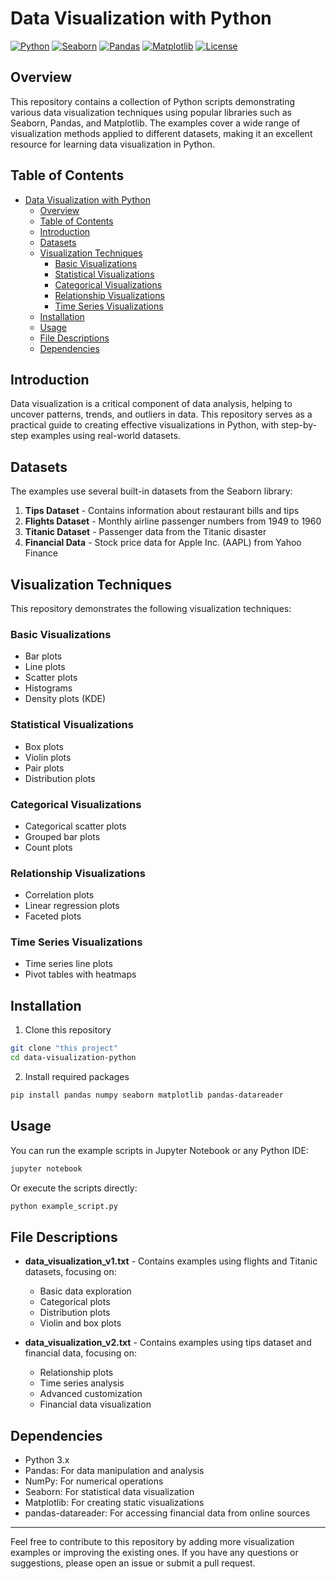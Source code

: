 # Data Visualization with Python

[![Python](https://img.shields.io/badge/Python-3.9-blue.svg)](https://www.python.org/downloads/release/python-390/)
[![Seaborn](https://img.shields.io/badge/Seaborn-0.11-red.svg)](https://seaborn.pydata.org/)
[![Pandas](https://img.shields.io/badge/Pandas-1.3-green.svg)](https://pandas.pydata.org/)
[![Matplotlib](https://img.shields.io/badge/Matplotlib-3.4-orange.svg)](https://matplotlib.org/)
[![License](https://img.shields.io/badge/License-MIT-green.svg)](https://opensource.org/licenses/MIT)

## Overview

This repository contains a collection of Python scripts demonstrating various data visualization techniques using popular libraries such as Seaborn, Pandas, and Matplotlib. The examples cover a wide range of visualization methods applied to different datasets, making it an excellent resource for learning data visualization in Python.

## Table of Contents

- [Data Visualization with Python](#data-visualization-with-python)
  - [Overview](#overview)
  - [Table of Contents](#table-of-contents)
  - [Introduction](#introduction)
  - [Datasets](#datasets)
  - [Visualization Techniques](#visualization-techniques)
    - [Basic Visualizations](#basic-visualizations)
    - [Statistical Visualizations](#statistical-visualizations)
    - [Categorical Visualizations](#categorical-visualizations)
    - [Relationship Visualizations](#relationship-visualizations)
    - [Time Series Visualizations](#time-series-visualizations)
  - [Installation](#installation)
  - [Usage](#usage)
  - [File Descriptions](#file-descriptions)
  - [Dependencies](#dependencies)

## Introduction

Data visualization is a critical component of data analysis, helping to uncover patterns, trends, and outliers in data. This repository serves as a practical guide to creating effective visualizations in Python, with step-by-step examples using real-world datasets.

## Datasets

The examples use several built-in datasets from the Seaborn library:

1. **Tips Dataset** - Contains information about restaurant bills and tips
2. **Flights Dataset** - Monthly airline passenger numbers from 1949 to 1960
3. **Titanic Dataset** - Passenger data from the Titanic disaster
4. **Financial Data** - Stock price data for Apple Inc. (AAPL) from Yahoo Finance

## Visualization Techniques

This repository demonstrates the following visualization techniques:

### Basic Visualizations
- Bar plots
- Line plots
- Scatter plots
- Histograms
- Density plots (KDE)

### Statistical Visualizations
- Box plots
- Violin plots
- Pair plots
- Distribution plots

### Categorical Visualizations
- Categorical scatter plots
- Grouped bar plots
- Count plots

### Relationship Visualizations
- Correlation plots
- Linear regression plots
- Faceted plots

### Time Series Visualizations
- Time series line plots
- Pivot tables with heatmaps

## Installation

1. Clone this repository
```bash
git clone "this project"
cd data-visualization-python
```

2. Install required packages
```bash
pip install pandas numpy seaborn matplotlib pandas-datareader
```

## Usage

You can run the example scripts in Jupyter Notebook or any Python IDE:

```bash
jupyter notebook
```

Or execute the scripts directly:

```bash
python example_script.py
```

## File Descriptions

- **data_visualization_v1.txt** - Contains examples using flights and Titanic datasets, focusing on:
  - Basic data exploration
  - Categorical plots
  - Distribution plots
  - Violin and box plots

- **data_visualization_v2.txt** - Contains examples using tips dataset and financial data, focusing on:
  - Relationship plots
  - Time series analysis
  - Advanced customization
  - Financial data visualization

## Dependencies

- Python 3.x
- Pandas: For data manipulation and analysis
- NumPy: For numerical operations
- Seaborn: For statistical data visualization
- Matplotlib: For creating static visualizations
- pandas-datareader: For accessing financial data from online sources

---

Feel free to contribute to this repository by adding more visualization examples or improving the existing ones. If you have any questions or suggestions, please open an issue or submit a pull request.